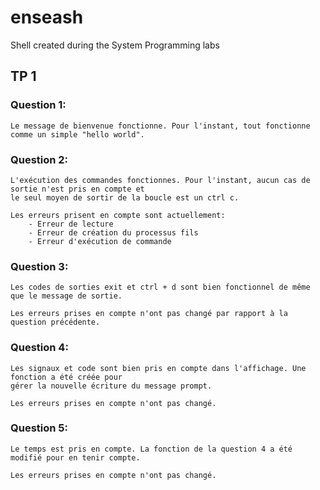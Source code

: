 # enseash
Shell created during the System Programming labs

## TP 1

### Question 1:
	Le message de bienvenue fonctionne. Pour l'instant, tout fonctionne comme un simple "hello world".

### Question 2:
	L'exécution des commandes fonctionnes. Pour l'instant, aucun cas de sortie n'est pris en compte et
	le seul moyen de sortir de la boucle est un ctrl c.

	Les erreurs prisent en compte sont actuellement:
		- Erreur de lecture
		- Erreur de création du processus fils
		- Erreur d'exécution de commande

### Question 3:
	Les codes de sorties exit et ctrl + d sont bien fonctionnel de même que le message de sortie.

	Les erreurs prises en compte n'ont pas changé par rapport à la question précédente.

### Question 4:
	Les signaux et code sont bien pris en compte dans l'affichage. Une fonction a été créée pour
	gérer la nouvelle écriture du message prompt.

	Les erreurs prises en compte n'ont pas changé.

### Question 5:
	Le temps est pris en compte. La fonction de la question 4 a été modifié pour en tenir compte.

	Les erreurs prises en compte n'ont pas changé.